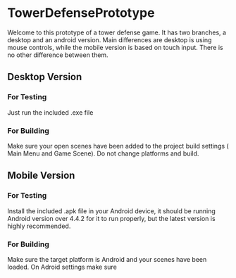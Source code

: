 # TowerDefensePrototype
Welcome to this prototype of a tower defense game. It has two branches, a desktop and an android version. Main differences are desktop is using mouse controls, while the mobile version is based on touch input. There is no other difference between them.

## Desktop Version
### For Testing
Just run the included .exe file

### For Building
Make sure your open scenes have been added to the project build settings ( Main Menu and Game Scene). Do not change platforms and build.

## Mobile Version
### For Testing
Install the included .apk file in your Android device, it should be running Android version over 4.4.2 for it to run properly, but the latest version is highly recommended.

### For Building
Make sure the target platform is Android and your scenes have been loaded. On Adroid settings make sure 
